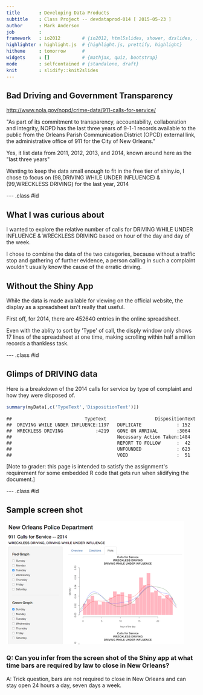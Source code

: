 ```yaml
---
title       : Developing Data Products  
subtitle    : Class Project -- devdataprod-014 [ 2015-05-23 ]
author      : Mark Anderson
job         : 
framework   : io2012        # {io2012, html5slides, shower, dzslides, ...}
highlighter : highlight.js  # {highlight.js, prettify, highlight}
hitheme     : tomorrow      # 
widgets     : []            # {mathjax, quiz, bootstrap}
mode        : selfcontained # {standalone, draft}
knit        : slidify::knit2slides
---
```


## Bad Driving and Government Transparency

http://www.nola.gov/nopd/crime-data/911-calls-for-service/

"As part of its commitment to transparency, accountability, collaboration and integrity, NOPD has the last three years of 9-1-1 records available to the public from the Orleans Parish Communication District (OPCD) external link, the administrative office of 911 for the City of New Orleans."


Yes, it list data from 2011, 2012, 2013, and 2014, known around here as the "last three years"


Wanting to keep the data small enough to fit in the free tier of shiny.io, I
chose to focus on (98,DRIVING WHILE UNDER INFLUENCE) & (99,WRECKLESS DRIVING) 
for the last year, 2014

--- .class #id 

## What I was curious about

I wanted to explore the relative number of calls for DRIVING WHILE UNDER INFLUENCE & WRECKLESS DRIVING  based on hour of the day and day of the week.

I chose to combine the data of the two categories, because without a traffic stop and gathering of further evidence, a person calling in such a complaint wouldn't usually know the cause of the erratic driving.



## Without the Shiny App

While the data is made available for viewing on the official website, 
the display as a spreadsheet isn't really that useful.

First off, for 2014, there are 452640 entries in the online spreadsheet.

Even with the ablity to sort by 'Type' of call, the disply window only
shows 17 lines of the spreadsheet at one time, making scrolling within
half a million records a thankless task. 

--- .class #id

## Glimps of DRIVING data

Here is a breakdown of the 2014 calls for service by type of complaint and how they were disposed of.




```r
summary(myData[,c('TypeText','DispositionText')])
```

```
##                           TypeText                  DispositionText
##  DRIVING WHILE UNDER INFLUENCE:1197   DUPLICATE             : 152  
##  WRECKLESS DRIVING            :4219   GONE ON ARRIVAL       :3064  
##                                       Necessary Action Taken:1484  
##                                       REPORT TO FOLLOW      :  42  
##                                       UNFOUNDED             : 623  
##                                       VOID                  :  51
```

[Note to grader: this page is intended to satisfy the assignment's requirement for some embedded R code that gets run when slidifying the document.]

--- .class #id

## Sample screen shot

![](assets/img/screen_shot.png)

### Q: Can you infer from the screen shot of the Shiny app at what time bars are required by law to close in New Orleans?


A: Trick question, bars are not required to close in New Orleans and can stay open 24 hours a day, seven days a week.
